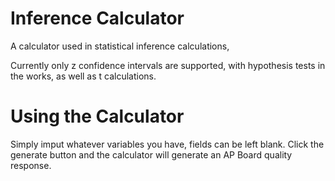 # Inference Calculator
A calculator used in statistical inference calculations,

Currently only z confidence intervals are supported, with hypothesis tests in the works, as well as t calculations.

# Using the Calculator

Simply imput whatever variables you have, fields can be left blank. Click the generate button and the calculator will generate an AP Board quality response.
